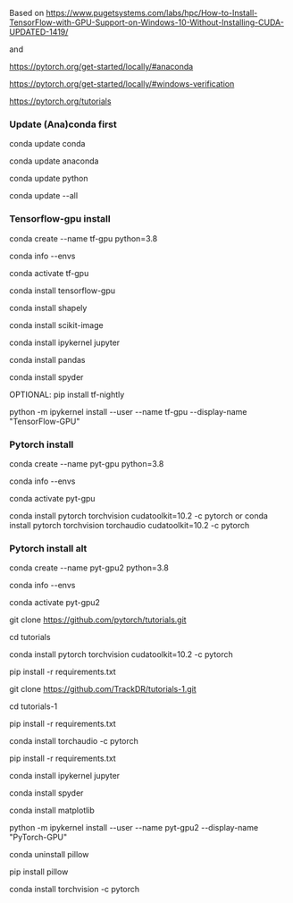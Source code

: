 Based on https://www.pugetsystems.com/labs/hpc/How-to-Install-TensorFlow-with-GPU-Support-on-Windows-10-Without-Installing-CUDA-UPDATED-1419/

and

https://pytorch.org/get-started/locally/#anaconda

https://pytorch.org/get-started/locally/#windows-verification

https://pytorch.org/tutorials

### Update (Ana)conda first 
conda update conda

conda update anaconda

conda update python

conda update --all

### Tensorflow-gpu install
conda create --name tf-gpu python=3.8

conda info --envs

conda activate tf-gpu

conda install tensorflow-gpu

conda install shapely

conda install scikit-image

conda install ipykernel jupyter

conda install pandas

conda install spyder

OPTIONAL: pip install tf-nightly

python -m ipykernel install --user --name tf-gpu --display-name "TensorFlow-GPU"

### Pytorch install
conda create --name pyt-gpu python=3.8

conda info --envs

conda activate pyt-gpu

conda install pytorch torchvision cudatoolkit=10.2 -c pytorch
or
conda install pytorch torchvision torchaudio cudatoolkit=10.2 -c pytorch

### Pytorch install alt
conda create --name pyt-gpu2 python=3.8

conda info --envs

conda activate pyt-gpu2

git clone https://github.com/pytorch/tutorials.git

cd tutorials

conda install pytorch torchvision cudatoolkit=10.2 -c pytorch

pip install -r requirements.txt

git clone https://github.com/TrackDR/tutorials-1.git

cd tutorials-1

pip install -r requirements.txt

conda install torchaudio -c pytorch

pip install -r requirements.txt

conda install ipykernel jupyter

conda install spyder

conda install matplotlib

python -m ipykernel install --user --name pyt-gpu2 --display-name "PyTorch-GPU"

conda uninstall pillow

pip install pillow

conda install torchvision -c pytorch


